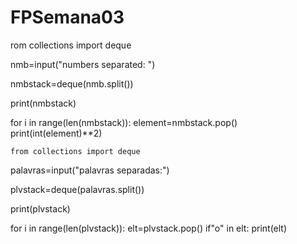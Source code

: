 # FPSemana03
rom collections import deque

nmb=input("numbers separated: ")

nmbstack=deque(nmb.split())

print(nmbstack)

for i in range(len(nmbstack)):
    element=nmbstack.pop()
    print(int(element)**2)


    from collections import deque

palavras=input("palavras separadas:")

plvstack=deque(palavras.split())

print(plvstack)

for i in range(len(plvstack)):
    elt=plvstack.pop()
    if"o" in elt:
        print(elt)

